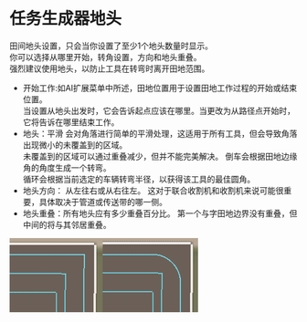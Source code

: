 # 任务生成器地头  
田间地头设置，只会当你设置了至少1个地头数量时显示。  
你可以选择从哪里开始，转角设置，方向和地头重叠。  
强烈建议使用地头，以防止工具在转弯时离开田地范围。  


  
- 开始工作:如AI扩展菜单中所述，田地位置用于设置田地工作过程的开始或结束位置。  
当设置从地头出发时，它会告诉起点应该在哪里。当更改为从路径点开始时，它将告诉在哪里结束工作。  
- 地头：平滑 会对角落进行简单的平滑处理，这适用于所有工具，但会导致角落出现微小的未覆盖到的区域。   
未覆盖到的区域可以通过重叠减少，但并不能完美解决。  倒车会根据田地边缘角的角度生成一个转弯。   
循环会根据当前选定的车辆转弯半径，以获得该工具的最佳圆角。   
- 地头方向： 从左往右或从右往左。 这对于联合收割机和收割机来说可能很重要，具体取决于管道或传送带的哪一侧。   
- 地头重叠：所有地头应有多少重叠百分比。 第一个与字田地边界没有重叠，但中间的将与其邻居重叠。  


![Image](../assets/images/sharproundcorner_0_0_330_130.png)

